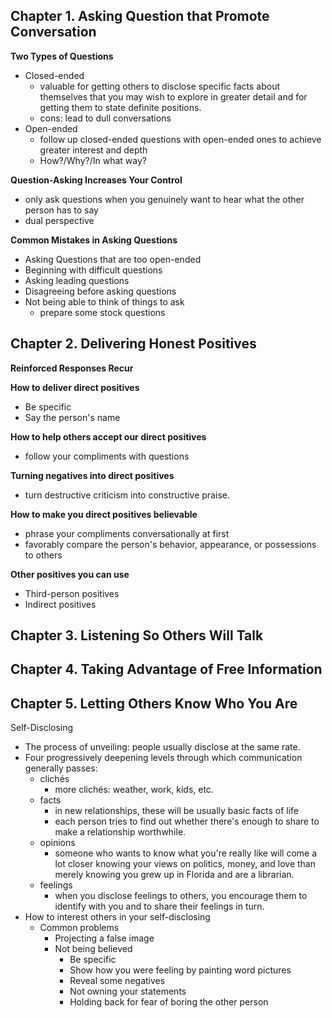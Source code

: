 ## Chapter 1. Asking Question that Promote Conversation

**Two Types of Questions**
- Closed-ended
  - valuable for getting others to disclose specific facts about themselves that you may wish to explore in greater detail and for getting them to state definite positions.
  - cons: lead to dull conversations
- Open-ended
  - follow up closed-ended questions with open-ended ones to achieve greater interest and depth
  - How?/Why?/In what way?

**Question-Asking Increases Your Control**
- only ask questions when you genuinely want to hear what the other person has to say
- dual perspective

**Common Mistakes in Asking Questions**
- Asking Questions that are too open-ended
- Beginning with difficult questions
- Asking leading questions
- Disagreeing before asking questions
- Not being able to think of things to ask
  - prepare some stock questions

## Chapter 2. Delivering Honest Positives

**Reinforced Responses Recur**

**How to deliver direct positives**
- Be specific
- Say the person's name

**How to help others accept our direct positives**
- follow your compliments with questions

**Turning negatives into direct positives**
- turn destructive criticism into constructive praise.

**How to make you direct positives believable**
- phrase your compliments conversationally at first
- favorably compare the person's behavior, appearance, or possessions to others

**Other positives you can use**
- Third-person positives
- Indirect positives

## Chapter 3. Listening So Others Will Talk

## Chapter 4. Taking Advantage of Free Information

## Chapter 5. Letting Others Know Who You Are

Self-Disclosing
- The process of unveiling: people usually disclose at the same rate.
- Four progressively deepening levels through which communication generally passes:
  - clichés
    - more clichés: weather, work, kids, etc.
  - facts
    - in new relationships, these will be usually basic facts of life
    - each person tries to find out whether there's enough to share to make a relationship worthwhile.
  - opinions
    - someone who wants to know what you're really like will come a lot closer knowing your views on politics, money, and love than merely knowing you grew up in Florida and are a librarian. 
  - feelings
    - when you disclose feelings to others, you encourage them to identify with you and to share their feelings in turn.
- How to interest others in your self-disclosing
  - Common problems
    - Projecting a false image
    - Not being believed
      - Be specific
      - Show how you were feeling by painting word pictures
      - Reveal some negatives
      - Not owning your statements
      - Holding back for fear of boring the other person


